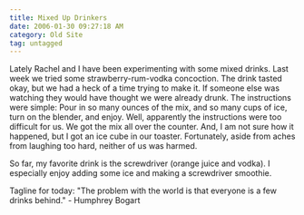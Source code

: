 ```yaml
---
title: Mixed Up Drinkers
date: 2006-01-30 09:27:18 AM
category: Old Site
tag: untagged
---
```


Lately Rachel and I have been experimenting with some mixed drinks. Last week we tried some strawberry-rum-vodka concoction. The drink tasted okay, but we had a heck of a time trying to make it. If someone else was watching they would have thought we were already drunk. The instructions were simple: Pour in so many ounces of the mix, and so many cups of ice, turn on the blender, and enjoy. Well, apparently the instructions were too difficult for us. We got the mix all over the counter. And, I am not sure how it happened, but I got an ice cube in our toaster. Fortunately, aside from aches from laughing too hard, neither of us was harmed.

So far, my favorite drink is the screwdriver (orange juice and vodka). I especially enjoy adding some ice and making a screwdriver smoothie.

Tagline for today: "The problem with the world is that everyone is a few drinks behind." - Humphrey Bogart
